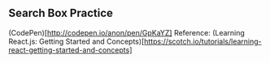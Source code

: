 ## Search Box Practice
(CodePen)[http://codepen.io/anon/pen/GpKaYZ]
Reference: (Learning React.js: Getting Started and Concepts)[https://scotch.io/tutorials/learning-react-getting-started-and-concepts]

